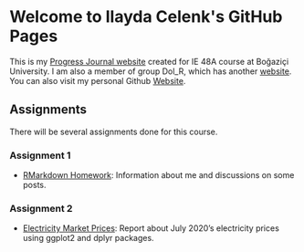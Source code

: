 # Welcome to Ilayda Celenk's GitHub Pages

This is my [Progress Journal website](https://pjournal.github.io/boun01-ilaydacelenk/) created for IE 48A course at Boğaziçi University. I am also a member of group Dol_R, which has another [website](https://pjournal.github.io/boun01g-dol-r/). You can also visit my personal Github [Website](https://ilaydacelenk.github.io/). 

## Assignments

There will be several assignments done for this course.

### Assignment 1
- [RMarkdown Homework](https://pjournal.github.io/boun01-ilaydacelenk/RMarkdown_Homework.html): Information about me and discussions on some posts.

### Assignment 2
- [Electricity Market Prices](https://pjournal.github.io/boun01-ilaydacelenk/Electricity_Market_Prices.html): Report about July 2020’s electricity prices using ggplot2 and dplyr packages.